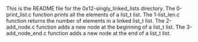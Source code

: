 This is the README file for the 0x12-singly_linked_lists directory.
The 0-print_list.c function prints all the elements of a list_t list.
The 1-list_len.c function returns the number of elements in a linked list_t list.
The 2-add_node.c function adds a new node at the beginning of a list_t list.
The 3-add_node_end.c function adds a new node at the end of a list_t list.
